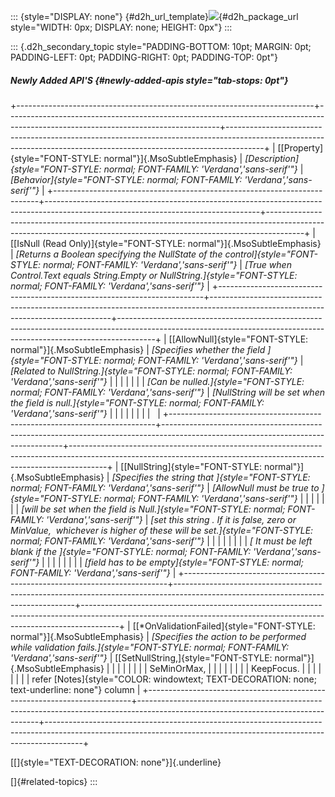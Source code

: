 ::: {style="DISPLAY: none"}
[](ms-xhelp:///?Id=d2h_url_template){#d2h_url_template}![](!package_url!){#d2h_package_url style="WIDTH: 0px; DISPLAY: none; HEIGHT: 0px"}
:::

::: {.d2h_secondary_topic style="PADDING-BOTTOM: 10pt; MARGIN: 0pt; PADDING-LEFT: 0pt; PADDING-RIGHT: 0pt; PADDING-TOP: 0pt"}
##### Newly Added API'S {#newly-added-apis style="tab-stops: 0pt"}

+--------------------------------------------------------------------------+-----------------------------------------------------------------------------------------------------------------------------------+---------------------------------------------------------------------------------------------------------------------------------------------------------------------+
| [[Property]{style="FONT-STYLE: normal"}]{.MsoSubtleEmphasis}             | *[Description]{style="FONT-STYLE: normal; FONT-FAMILY: 'Verdana','sans-serif'"}*                                                  | *[Behavior]{style="FONT-STYLE: normal; FONT-FAMILY: 'Verdana','sans-serif'"}*                                                                                       |
+--------------------------------------------------------------------------+-----------------------------------------------------------------------------------------------------------------------------------+---------------------------------------------------------------------------------------------------------------------------------------------------------------------+
| [[IsNull (Read Only)]{style="FONT-STYLE: normal"}]{.MsoSubtleEmphasis}   | *[Returns a Boolean specifying the NullState of the control]{style="FONT-STYLE: normal; FONT-FAMILY: 'Verdana','sans-serif'"}*    | *[True when Control.Text equals String.Empty or NullString.]{style="FONT-STYLE: normal; FONT-FAMILY: 'Verdana','sans-serif'"}*                                      |
+--------------------------------------------------------------------------+-----------------------------------------------------------------------------------------------------------------------------------+---------------------------------------------------------------------------------------------------------------------------------------------------------------------+
| [[AllowNull]{style="FONT-STYLE: normal"}]{.MsoSubtleEmphasis}            | *[Specifies whether the field ]{style="FONT-STYLE: normal; FONT-FAMILY: 'Verdana','sans-serif'"}*                                 | *[Related to NullString.]{style="FONT-STYLE: normal; FONT-FAMILY: 'Verdana','sans-serif'"}*                                                                         |
|                                                                          |                                                                                                                                   |                                                                                                                                                                     |
|                                                                          | *[Can be nulled.]{style="FONT-STYLE: normal; FONT-FAMILY: 'Verdana','sans-serif'"}*                                               | *[NullString will be set when the field is null.]{style="FONT-STYLE: normal; FONT-FAMILY: 'Verdana','sans-serif'"}*                                                 |
|                                                                          |                                                                                                                                   |                                                                                                                                                                     |
|                                                                          |                                                                                                                                   |                                                                                                                                                                     |
+--------------------------------------------------------------------------+-----------------------------------------------------------------------------------------------------------------------------------+---------------------------------------------------------------------------------------------------------------------------------------------------------------------+
| [[NullString]{style="FONT-STYLE: normal"}]{.MsoSubtleEmphasis}           | *[Specifies the string that ]{style="FONT-STYLE: normal; FONT-FAMILY: 'Verdana','sans-serif'"}*                                   | *[AllowNull must be true to ]{style="FONT-STYLE: normal; FONT-FAMILY: 'Verdana','sans-serif'"}*                                                                     |
|                                                                          |                                                                                                                                   |                                                                                                                                                                     |
|                                                                          | *[will be set when the field is Null.]{style="FONT-STYLE: normal; FONT-FAMILY: 'Verdana','sans-serif'"}*                          | *[set this string . If it is false, zero or MinValue,  whichever is higher of these will be set.]{style="FONT-STYLE: normal; FONT-FAMILY: 'Verdana','sans-serif'"}* |
|                                                                          |                                                                                                                                   |                                                                                                                                                                     |
|                                                                          |                                                                                                                                   | *[ It must be left blank if the ]{style="FONT-STYLE: normal; FONT-FAMILY: 'Verdana','sans-serif'"}*                                                                 |
|                                                                          |                                                                                                                                   |                                                                                                                                                                     |
|                                                                          |                                                                                                                                   | *[field has to be empty]{style="FONT-STYLE: normal; FONT-FAMILY: 'Verdana','sans-serif'"}*                                                                          |
+--------------------------------------------------------------------------+-----------------------------------------------------------------------------------------------------------------------------------+---------------------------------------------------------------------------------------------------------------------------------------------------------------------+
| [[\*OnValidationFailed]{style="FONT-STYLE: normal"}]{.MsoSubtleEmphasis} | *[Specifies the action to be performed while validation fails.]{style="FONT-STYLE: normal; FONT-FAMILY: 'Verdana','sans-serif'"}* | [[SetNullString,]{style="FONT-STYLE: normal"}]{.MsoSubtleEmphasis}                                                                                                  |
|                                                                          |                                                                                                                                   |                                                                                                                                                                     |
|                                                                          |                                                                                                                                   | SeMinOrMax,                                                                                                                                                         |
|                                                                          |                                                                                                                                   |                                                                                                                                                                     |
|                                                                          |                                                                                                                                   | KeepFocus.                                                                                                                                                          |
|                                                                          |                                                                                                                                   |                                                                                                                                                                     |
|                                                                          |                                                                                                                                   | refer [Notes]{style="COLOR: windowtext; TEXT-DECORATION: none; text-underline: none"} column                                                                        |
+--------------------------------------------------------------------------+-----------------------------------------------------------------------------------------------------------------------------------+---------------------------------------------------------------------------------------------------------------------------------------------------------------------+

[[]{style="TEXT-DECORATION: none"}]{.underline} 

[]{#related-topics}
:::
